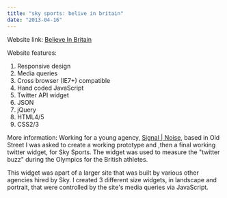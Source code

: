 ```yaml
---
title: "sky sports: belive in britain"
date: "2013-04-16"
---
```


Website link: [Believe In Britain](http://www.believeinbritain.com "www.believeinbritain.com")

Website features:

1. Responsive design
2. Media queries
3. Cross browser (IE7+) compatible
4. Hand coded JavaScript
5. Twitter API widget
6. JSON
7. jQuery
8. HTML4/5
9. CSS2/3

More information: Working for a young agency, [Signal | Noise](http://www.signal-noise.co.uk "Signal | Noise"), based in Old Street I was asked to create a working prototype and ,then a final working twitter widget, for Sky Sports. The widget was used to measure the "twitter buzz" during the Olympics for the British athletes.

This widget was apart of a larger site that was built by various other agencies hired by Sky. I created 3 different size widgets, in landscape and portrait, that were controlled by the site's media queries via JavaScript.
